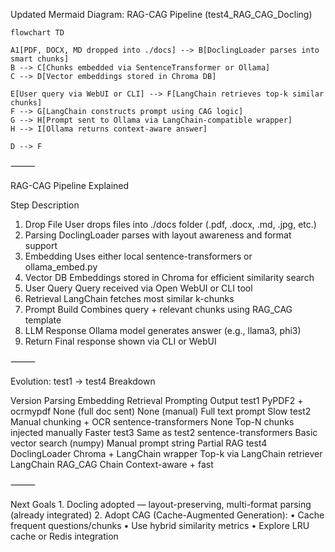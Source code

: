 

 Updated Mermaid Diagram: RAG-CAG Pipeline (test4_RAG_CAG_Docling)
```mermaid
flowchart TD

A1[PDF, DOCX, MD dropped into ./docs] --> B[DoclingLoader parses into smart chunks]
B --> C[Chunks embedded via SentenceTransformer or Ollama]
C --> D[Vector embeddings stored in Chroma DB]

E[User query via WebUI or CLI] --> F[LangChain retrieves top-k similar chunks]
F --> G[LangChain constructs prompt using CAG logic]
G --> H[Prompt sent to Ollama via LangChain-compatible wrapper]
H --> I[Ollama returns context-aware answer]

D --> F
```

⸻

RAG-CAG Pipeline Explained

Step	Description
1. Drop File	User drops files into ./docs folder (.pdf, .docx, .md, .jpg, etc.)
2. Parsing	DoclingLoader parses with layout awareness and format support
3. Embedding	Uses either local sentence-transformers or ollama_embed.py
4. Vector DB	Embeddings stored in Chroma for efficient similarity search
5. User Query	Query received via Open WebUI or CLI tool
6. Retrieval	LangChain fetches most similar k-chunks
7. Prompt Build	Combines query + relevant chunks using RAG_CAG template
8. LLM Response	Ollama model generates answer (e.g., llama3, phi3)
9. Return	Final response shown via CLI or WebUI


⸻

Evolution: test1 → test4 Breakdown

Version	Parsing	Embedding	Retrieval	Prompting	Output
test1	PyPDF2 + ocrmypdf	None (full doc sent)	None (manual)	Full text prompt	Slow
test2	Manual chunking + OCR	sentence-transformers	None	Top-N chunks injected manually	Faster
test3	Same as test2	sentence-transformers	Basic vector search (numpy)	Manual prompt string	Partial RAG
test4	DoclingLoader	Chroma + LangChain wrapper	Top-k via LangChain retriever	LangChain RAG_CAG Chain	Context-aware + fast


⸻

Next Goals
	1.	Docling adopted — layout-preserving, multi-format parsing (already integrated)
	2.	Adopt CAG (Cache-Augmented Generation):
	•	Cache frequent questions/chunks
	•	Use hybrid similarity metrics
	•	Explore LRU cache or Redis integration